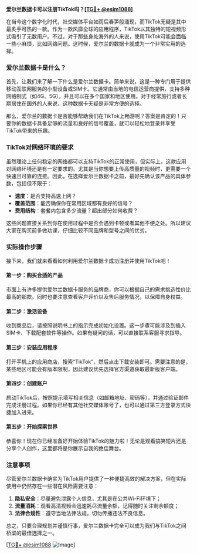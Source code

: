 **爱尔兰数据卡可以注册TikTok吗？[[TG💪+ @esim1088](https://t.me/s/esim1088)]**

在当今这个数字化时代，社交媒体平台如雨后春笋般涌现，而TikTok无疑是其中最炙手可热的一款。作为一款风靡全球的应用程序，TikTok以其独特的短视频形式吸引了无数用户。不过，对于那些身处海外的人来说，使用TikTok可能会面临一些小麻烦，比如网络问题。这时候，爱尔兰的数据卡就成为一个非常实用的选择。

### 爱尔兰数据卡是什么？

首先，让我们来了解一下什么是爱尔兰数据卡。简单来说，这是一种专门用于提供移动互联网服务的小型设备或SIM卡。它通常由当地的电信运营商提供，支持多种网络制式（如4G、5G），并且可以在多个国家和地区使用。对于经常旅行或者长期居住在国外的人来说，这种数据卡无疑是非常方便的选择。

那么，爱尔兰的数据卡是否能够帮助我们在TikTok上畅游呢？答案是肯定的！只要你的数据卡具备足够的流量和良好的信号覆盖，就可以轻松地登录并享受TikTok带来的乐趣。

### TikTok对网络环境的要求

虽然理论上任何稳定的网络都可以支持TikTok的正常使用，但实际上，这款应用对网络环境还是有一定要求的。尤其是当你想要上传高质量的视频时，更需要一个快速且可靠的连接。因此，在选择爱尔兰数据卡之前，最好先确认该产品的具体参数，包括但不限于：

- **速度**：是否支持高速上网？
- **覆盖范围**：能否确保你在常用区域都有良好的信号？
- **费用结构**：套餐内包含多少流量？超出部分如何收费？

这些问题直接关系到你在使用过程中是否会遇到卡顿或者其他不便之处。所以建议大家在购买前多做功课，仔细比较不同品牌和型号之间的优劣。

### 实际操作步骤

接下来，我们就来看看如何利用爱尔兰数据卡成功注册并使用TikTok吧！

#### 第一步：购买合适的产品
市面上有许多提供爱尔兰数据卡服务的品牌商，你可以根据自己的需求挑选性价比最高的那款。同时也要注意查看客户评价以及售后服务情况，以保障自身权益。

#### 第二步：激活设备
收到商品后，请按照说明书上的指示完成初始化设置。这一步骤可能涉及到插入SIM卡、下载配套软件等操作。如果有疑问的话，可以直接联系客服寻求指导。

#### 第三步：安装应用程序
打开手机上的应用商店，搜索“TikTok”，然后点击下载安装即可。需要注意的是，某些地区可能会有版本限制，因此建议优先选择官方渠道获取最新版客户端。

#### 第四步：创建账户
启动TikTok后，按照提示填写相关信息（如邮箱地址、密码等），并通过验证邮件完成注册过程。如果你已经有其他社交媒体账号了，也可以通过第三方登录方式快捷加入进来。

#### 第五步：开始探索世界
恭喜你！现在你已经准备好开始体验TikTok的魅力啦！无论是观看搞笑短片还是分享个人创作，这里都将是你展示自我的绝佳舞台。

### 注意事项

尽管爱尔兰数据卡确实为TikTok用户提供了一种便捷高效的解决方案，但在实际使用中仍然存在一些潜在风险需要注意：

1. **隐私安全**：尽量避免泄露个人信息，尤其是在公共Wi-Fi环境下；
2. **流量消耗**：观看高清视频会迅速耗尽流量余额，记得随时关注剩余额度；
3. **法律合规性**：遵守当地法律法规，切勿传播违法不良信息。

总之，只要合理规划并谨慎行事，爱尔兰数据卡完全可以成为我们与TikTok之间桥梁的最佳选择之一。

[[TG💪+ @esim1088](https://t.me/s/esim1088) ![Image](https://i.postimg.cc/4NQfJmqS/Snipaste-2025-05-13-00-14-12.png)]
